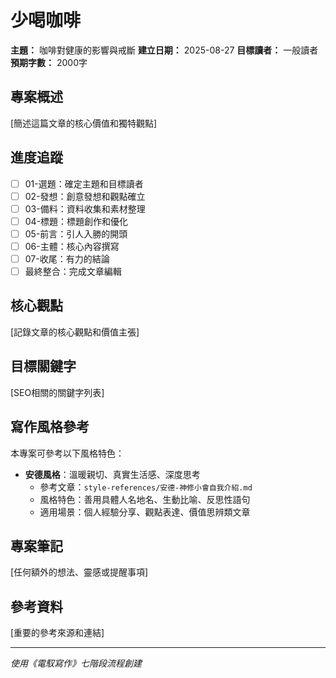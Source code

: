 # 少喝咖啡

**主題：** 咖啡對健康的影響與戒斷
**建立日期：** 2025-08-27
**目標讀者：** 一般讀者
**預期字數：** 2000字

## 專案概述
[簡述這篇文章的核心價值和獨特觀點]

## 進度追蹤
- [ ] 01-選題：確定主題和目標讀者
- [ ] 02-發想：創意發想和觀點確立
- [ ] 03-備料：資料收集和素材整理
- [ ] 04-標題：標題創作和優化
- [ ] 05-前言：引人入勝的開頭
- [ ] 06-主體：核心內容撰寫
- [ ] 07-收尾：有力的結論
- [ ] 最終整合：完成文章編輯

## 核心觀點
[記錄文章的核心觀點和價值主張]

## 目標關鍵字
[SEO相關的關鍵字列表]

## 寫作風格參考
本專案可參考以下風格特色：
- **安德風格**：溫暖親切、真實生活感、深度思考
  - 參考文章：`style-references/安德-神修小會自我介紹.md`
  - 風格特色：善用具體人名地名、生動比喻、反思性語句
  - 適用場景：個人經驗分享、觀點表達、價值思辨類文章

## 專案筆記
[任何額外的想法、靈感或提醒事項]

## 參考資料
[重要的參考來源和連結]

---
*使用《電馭寫作》七階段流程創建*